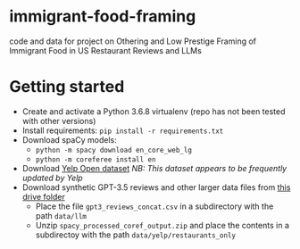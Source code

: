 # immigrant-food-framing
code and data for project on Othering and Low Prestige Framing of Immigrant Food in US Restaurant Reviews and LLMs

# Getting started
- Create and activate a Python 3.6.8 virtualenv (repo has not been tested with other versions)
- Install requirements: `pip install -r requirements.txt`
- Download spaCy models:
	- `python -m spacy download en_core_web_lg`
	- `python -m coreferee install en`
- Download [Yelp Open dataset](https://www.yelp.com/dataset) *NB: This dataset appears to be frequently updated by Yelp*
- Download synthetic GPT-3.5 reviews and other larger data files from [this drive folder](https://drive.google.com/drive/folders/1HkQxVasiLBcW-VNtpOapKZ_8xdP-mpdm?usp=sharing)
    - Place the file `gpt3_reviews_concat.csv` in a subdirectory with the path `data/llm` 
    - Unzip `spacy_processed_coref_output.zip` and place the contents in a subdirectoy with the path `data/yelp/restaurants_only`
